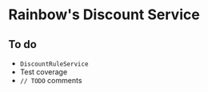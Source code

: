 # Rainbow's Discount Service

## To do

* `DiscountRuleService`
* Test coverage
* `// TODO` comments
